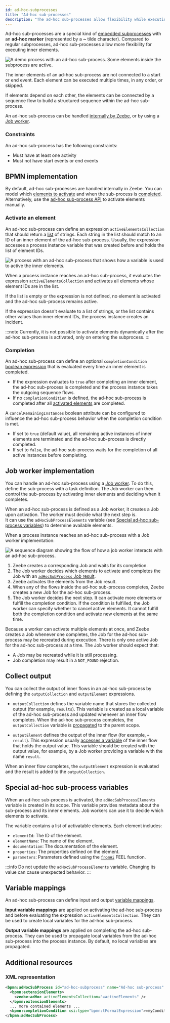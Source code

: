 ```yaml
---
id: ad-hoc-subprocesses
title: "Ad-hoc sub-processes"
description: "The ad-hoc sub-processes allow flexibility while executing inner elements."
---
```


Ad-hoc sub-processes are a special kind of [embedded subprocesses](../embedded-subprocesses/embedded-subprocesses.md) with an **ad-hoc marker** (represented
by a **~** tilde character). Compared to regular subprocesses, ad-hoc sub-processes allow more flexibility
for executing inner elements.

![A demo process with an ad-hoc sub-process. Some elements inside the subprocess are active.](assets/ad-hoc-subprocess.png)

The inner elements of an ad-hoc sub-process are not connected to a start or end event. Each element can be executed
multiple times, in any order, or skipped.

If elements depend on each other, the elements can be connected by a sequence flow to build a structured sequence
within the ad-hoc sub-process.

An ad-hoc sub-process can be handled [internally by Zeebe](#bpmn-implementation), or by using a [Job worker](#job-worker-implementation).

### Constraints

An ad-hoc sub-process has the following constraints:

- Must have at least one activity
- Must not have start events or end events

## BPMN implementation

By default, ad-hoc sub-processes are handled internally in Zeebe. You can model which [elements to activate](#activate-an-element) and when the sub-process is [completed](#completion).
Alternatively, use the [ad-hoc sub-process API](/apis-tools/orchestration-cluster-api-rest/specifications/activate-ad-hoc-sub-process-activities.api.mdx) to activate elements manually.

### Activate an element

An ad-hoc sub-process can define an expression `activeElementsCollection` that should return a
[list](../../feel/language-guide/feel-data-types.md#list) of strings. Each string in the list should match to an ID of
an inner element of the ad-hoc sub-process. Usually, the expression accesses a process instance variable that was
created before and holds the list of element IDs.

![A process with an ad-hoc sub-process that shows how a variable is used to active the inner elements.](assets/ad-hoc-subprocess-activation.png)

When a process instance reaches an ad-hoc sub-process, it evaluates the expression `activeElementsCollection` and
activates all elements whose element IDs are in the list.

If the list is empty or the expression is not defined, no element is activated and the ad-hoc sub-process remains active.

If the expression doesn't evaluate to a list of strings, or the list contains other values than inner element IDs, the
process instance creates an incident.

:::note
Currently, it is not possible to activate elements dynamically after the ad-hoc sub-process is activated, only on
entering the subprocess.
:::

### Completion

An ad-hoc sub-process can define an optional `completionCondition` [boolean expression](/components/modeler/feel/language-guide/feel-boolean-expressions.md)
that is evaluated every time an inner element is completed.

- If the expression evaluates to `true` after completing an inner element, the ad-hoc sub-process is completed and the process instance takes the outgoing sequence flows.
- If no `completionCondition` is defined, the ad-hoc sub-process is completed after all [activated elements](#activate-an-element)
  are completed.

A `cancelRemainingInstances` boolean attribute can be configured to influence the ad-hoc sub-process behavior when the completion condition is met.

- If set to `true` (default value), all remaining active instances of inner elements are terminated and the ad-hoc sub-process is directly completed.
- If set to `false`, the ad-hoc sub-process waits for the completion of all active instances before completing.

## Job worker implementation

You can handle an ad-hoc sub-process using a [Job worker](/components/concepts/job-workers.md). To do this, define the sub-process with a task definition. The Job worker can then control the sub-process by activating inner elements and deciding when it completes.

When an ad-hoc sub-process is defined as a Job worker, it creates a Job upon activation. The worker must decide what the next step is.  
It can use the `adHocSubProcessElements` variable (see [Special ad-hoc sub-process variables](#special-ad-hoc-sub-process-variables)) to determine available elements.

When a process instance reaches an ad-hoc sub-process with a Job worker implementation:

![A sequence diagram showing the flow of how a job worker interacts with an ad-hoc sub-process.](assets/ad-hoc-subprocess-job-sequence-diagram.png)

1. Zeebe creates a corresponding Job and waits for its completion.
2. The Job worker decides which elements to activate and completes the Job with an [`adHocSubProcess` Job result](/apis-tools/orchestration-cluster-api-rest/specifications/complete-job.api.mdx).
3. Zeebe activates the elements from the Job result.
4. When any of the flows inside the ad-hoc sub-process completes, Zeebe creates a new Job for the ad-hoc sub-process.
5. The Job worker decides the next step. It can activate more elements or fulfill the completion condition. If the condition is fulfilled, the Job worker can specify whether to cancel active elements. It cannot fulfill both the completion condition and activate new elements at the same time.

Because a worker can activate multiple elements at once, and Zeebe creates a Job whenever one completes, the Job for the ad-hoc sub-process may be recreated during execution. There is only one active Job for the ad-hoc sub-process at a time. The Job worker should expect that:

- A Job may be recreated while it is still processing.
- Job completion may result in a `NOT_FOUND` rejection.

## Collect output

You can collect the output of inner flows in an ad-hoc sub-process by defining the `outputCollection` and `outputElement` expressions.

- `outputCollection` defines the variable name that stores the collected output (for example, `results`). This variable is created as a local variable of the ad-hoc sub-process and updated whenever an inner flow completes. When the ad-hoc sub-process completes, the `outputCollection` variable is [propagated](components/concepts/variables.md#variable-propagation) to the parent scope.

- `outputElement` defines the output of the inner flow (for example, `= result`). This expression usually [accesses a variable](/components/modeler/feel/language-guide/feel-variables.md#access-variable) of the inner flow that holds the output value. This variable should be created with the output value, for example, by a Job worker providing a variable with the name `result`.

When an inner flow completes, the `outputElement` expression is evaluated and the result is added to the `outputCollection`.

## Special ad-hoc sub-process variables

When an ad-hoc sub-process is activated, the `adHocSubProcessElements` variable is created in its scope.
This variable provides metadata about the sub-process and its inner elements. Job workers can use it to decide which elements to activate.

The variable contains a list of activatable elements. Each element includes:

- `elementId`: The ID of the element.
- `elementName`: The name of the element.
- `documentation`: The documentation of the element.
- `properties`: The properties defined on the element.
- `parameters`: Parameters defined using the [`fromAi`](/components/modeler/feel/builtin-functions/feel-built-in-functions-miscellaneous.md#fromaivalue) FEEL function.

:::info
Do not update the `adHocSubProcessElements` variable. Changing its value can cause unexpected behavior.
:::

## Variable mappings

An ad-hoc sub-process can define input and output
[variable mappings](../../../concepts/variables.md#inputoutput-variable-mappings).

**Input variable mappings** are applied on activating the ad-hoc sub-process and before evaluating the expression
`activeElementsCollection`. They can be used to create local variables for the ad-hoc sub-process.

**Output variable mappings** are applied on completing the ad-hoc sub-process. They can be used to propagate local variables
from the ad-hoc sub-process into the process instance. By default, no local variables are propagated.

## Additional resources

### XML representation

```xml
<bpmn:adHocSubProcess id="ad-hoc-subprocess" name="Ad-hoc sub-process" cancelRemainingInstances="false">
  <bpmn:extensionElements>
    <zeebe:adHoc activeElementsCollection="=activeElements" />
  </bpmn:extensionElements>
  ... more contained elements ...
  <bpmn:completionCondition xsi:type="bpmn:tFormalExpression">=myCondition</bpmn:completionCondition>
</bpmn:adHocSubProcess>
```
